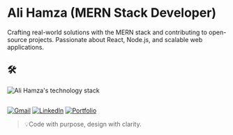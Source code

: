 <!-- Ali Hamza GitHub profile README - MERN stack developer, open source, React, Node.js, JavaScript, software engineering student -->

<div>
  <h1>Ali Hamza (MERN Stack Developer) </h1>
  <p>Crafting real-world solutions with the MERN stack and contributing to open-source projects. Passionate about React, Node.js, and scalable web applications.</p>
</div>


## 🛠️ 
<p>
  <img src="https://skillicons.dev/icons?i=tailwind,mongodb,express,react,next,postman,typescript,js,cpp,cs" alt="Ali Hamza's technology stack" />
</p>


##  
<p>
  <a href="mailto:contact.developer.hamza@gmail.com"><img src="https://img.shields.io/badge/Gmail-D14836?style=for-the-badge&logo=gmail&logoColor=white" alt="Gmail" /></a>
  <a href="https://www.linkedin.com/in/contact-with-alihamza/"><img src="https://img.shields.io/badge/LinkedIn-0077B5?style=for-the-badge&logo=linkedin&logoColor=white" alt="LinkedIn" /></a>
  <a href="https://alihamza-portfolio.vercel.app/"><img src="https://img.shields.io/badge/Portfolio-blue?style=for-the-badge&logo=vercel&logoColor=white" alt="Portfolio" /></a>
</p>

<!-- <p > -->
  <!-- <img src="https://komarev.com/ghpvc/?username=thealihamza04&color=brightgreen" alt="Ali Hamza's GitHub profile views counter" /> -->
<!-- </p> -->

<blockquote>💡Code with purpose, design with clarity. </blockquote>
